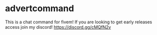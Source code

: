 # advertcommand
This is a chat command for fivem! If you are looking to get early releases access join my discord! https://discord.gg/cMQfN2v
